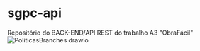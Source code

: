 # sgpc-api
Repositório do BACK-END/API REST do trabalho A3 "ObraFácil"
![PoliticasBranches drawio](https://github.com/user-attachments/assets/9ef3caa1-2484-40ef-87ec-afb587b62ba9)
